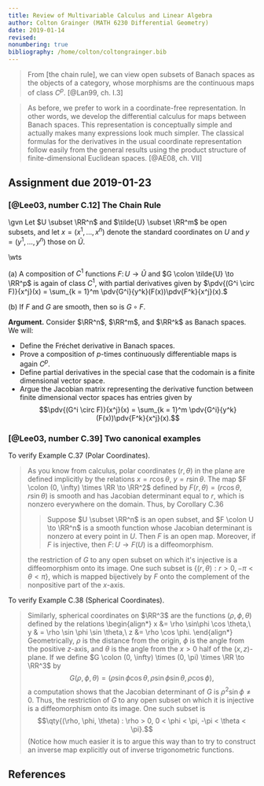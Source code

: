 ```yaml
---
title: Review of Multivariable Calculus and Linear Algebra
author: Colton Grainger (MATH 6230 Differential Geometry)
date: 2019-01-14
revised:
nonumbering: true
bibliography: /home/colton/coltongrainger.bib
---
```


> From [the chain rule], we can view open subsets of Banach spaces as the objects of a category, whose morphisms are the continuous maps of class $C^p$. [@Lan99, ch. I.3]

> As before, we prefer to work in a coordinate-free representation. In other words, we develop the differential calculus for maps between Banach spaces. This representation is conceptually simple and actually makes many expressions look much simpler. The classical formulas for the derivatives in the usual coordinate representation follow easily from the general results using the product structure of finite-dimensional Euclidean spaces. [@AE08, ch. VII]

## Assignment due 2019-01-23

### [@Lee03, number C.12] The Chain Rule

\gvn Let $U \subset \RR^n$ and $\tilde{U} \subset \RR^m$ be open subsets, and let $x = (x^1, \ldots, x^n)$ denote the standard coordinates on $U$ and $y = (y^1, \ldots, y^n)$ those on $\tilde{U}$.

\wts 

(a) A composition of $C^1$ functions $F \colon U \to \tilde{U}$ and $G \colon \tilde{U} \to \RR^p$ is again of class $C^1$, with partial derivatives given by 
$\pdv{(G^i \circ F)}{x^j}(x) = \sum_{k = 1}^m \pdv{G^i}{y^k}(F(x))\pdv{F^k}{x^j}(x).$

(b) If $F$ and $G$ are smooth, then so is $G \circ F$.

**Argument.** Consider $\RR^n$, $\RR^m$, and $\RR^k$ as Banach spaces. We will:

- Define the Fréchet derivative in Banach spaces.
- Prove a composition of $p$-times continuously differentiable maps is again $C^p$.
- Define partial derivatives in the special case that the codomain is a finite dimensional vector space. 
- Argue the Jacobian matrix representing the derivative function between finite dimensional vector spaces has entries given by $$\pdv{(G^i \circ F)}{x^j}(x) = \sum_{k = 1}^m \pdv{G^i}{y^k}(F(x))\pdv{F^k}{x^j}(x).$$

### [@Lee03, number C.39] Two canonical examples

To verify Example C.37 (Polar Coordinates).

> As you know from calculus, polar coordinates $(r, \theta)$ in the plane are defined implicitly by the relations $x = r \cos \theta$, $y = r\sin \theta$. The map $F \colon (0, \infty) \times \RR \to \RR^2$ defined by $F(r, \theta) = (r \cos \theta, r \sin \theta)$ is smooth and has Jacobian determinant equal to $r$, which is nonzero everywhere on the domain. Thus, by Corollary C.36
>
> > Suppose $U \subset \RR^n$ is an open subset, and $F \colon U \to \RR^n$ is a smooth function whose Jacobian determinant is nonzero at every point in $U$. Then $F$ is an open map. Moreover, if $F$ is injective, then $F \colon U \to F(U)$ is a diffeomorphism.
>
> the restriction of $G$ to any open subset on which it's injective is a diffeomorphism onto its image. One such subset is $\{(r, \theta): r > 0, -\pi < \theta < \pi\}$, which is mapped bijectively by $F$ onto the complement of the nonpositive part of the $x$-axis.

To verify Example C.38 (Spherical Coordinates).

> Similarly, spherical coordinates on $\RR^3$ are the functions $(\rho, \phi, \theta)$ defined by the relations 
\begin{align*}
    x &= \rho \sin\phi \cos \theta,\\
    y & = \rho \sin \phi \sin \theta,\\
    z &= \rho \cos \phi.
\end{align*}
> Geometrically, $\rho$ is the distance from the origin, $\phi$ is the angle from the positive $z$-axis, and $\theta$ is the angle from the $x > 0$ half of the $(x, z)$-plane. If we define $G \colon (0, \infty) \times (0, \pi) \times \RR \to \RR^3$ by $$G(\rho, \phi, \theta) = (\rho\sin\phi\cos\theta, \rho\sin\phi\sin\theta, \rho\cos\phi),$$ a computation shows that the Jacobian determinant of $G$ is $\rho^2\sin\phi \neq 0$. Thus, the restriction of $G$ to any open subset on which it is injective is a diffeomorphism onto its image. One such subset is $$\qty{(\rho, \phi, \theta) : \rho > 0, 0 < \phi < \pi, -\pi < \theta < \pi}.$$ (Notice how much easier it is to argue this way than to try to construct an inverse map explicitly out of inverse trigonometric functions.

## References
